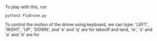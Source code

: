To play with this, run 

```
python3 FlyDrone.py
```

To control the motion of the drone using keyboard, we can type: 'LEFT', 'RIGHT', 'UP', 'DOWN', and 'e' and 'q' are for takeoff and land, 'w', 's' and 'a' and 'd' are for 
